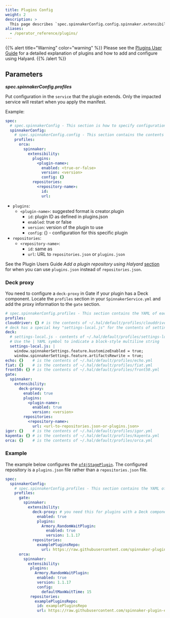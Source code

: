 ```yaml
---
title: Plugins Config
weight: 2
description: >
  This page describes `spec.spinnakerConfig.config.spinnaker.extensibility.plugins`.
aliases:
  - /operator_reference/plugins/
---
```


{{% alert title="Warning" color="warning" %}}
Please see the [Plugins User Guide](https://spinnaker.io/guides/user/plugins) for a detailed explanation of plugins and how to add and configure using Halyard. 
{{% /alert %}}

## Parameters

***spec.spinnakerConfig.profiles***

Put configuration in the `service` that the plugin extends.  Only the impacted service will restart when you apply the manifest.

Example:

```yaml
spec:
  # spec.spinnakerConfig - This section is how to specify configuration spinnaker
  spinnakerConfig:
    # spec.spinnakerConfig.config - This section contains the contents of a deployment found in a halconfig .deploymentConfigurations[0]
    profiles:
      orca:
        spinnaker:
          extensibility:
            plugins:
              <plugin-name>:
                enabled: <true-or-false>
                version: <version>
                config: {}
            repositories:
              <repository-name>:
                id:
                url:
```

- `plugins`:
  - `<plugin-name>`: suggested format is creator.plugin
    - `id`: plugin ID as defined in plugins.json
    - `enabled`: true or false
    - `version`:  version of the plugin to use
    - `config`: {} - configuration for this specific plugin
- `repositories`:
  - `<repository-name>`:
    - `id`: same as <repository-name>
    - `url`: URL to `repositories.json` or `plugins.json`

See the Plugin Users Guide _Add a plugin repository using Halyard_ [section](https://spinnaker.io/guides/user/plugins/#add-a-plugin-repository-using-halyard) for when you can use `plugins.json` instead of `repositories.json`.

### Deck proxy

You need to configure a `deck-proxy` in Gate if your plugin has a Deck component. Locate the `profiles` section in your `SpinnakerService.yml` and add the proxy information to the `gate` section.

 ```yaml
 # spec.spinnakerConfig.profiles - This section contains the YAML of each service's profile
profiles:
 clouddriver: {} # is the contents of ~/.hal/default/profiles/clouddriver.yml
 # deck has a special key "settings-local.js" for the contents of settings-local.js
 deck:
   # settings-local.js - contents of ~/.hal/default/profiles/settings-local.js
   # Use the | YAML symbol to indicate a block-style multiline string
   settings-local.js: |
     window.spinnakerSettings.feature.kustomizeEnabled = true;
     window.spinnakerSettings.feature.artifactsRewrite = true;
 echo: {}    # is the contents of ~/.hal/default/profiles/echo.yml
 fiat: {}    # is the contents of ~/.hal/default/profiles/fiat.yml
 front50: {} # is the contents of ~/.hal/default/profiles/front50.yml
 gate:
   spinnaker:
     extensibility:
       deck-proxy:
         enabled: true
         plugins:
           <plugin-name>:
             enabled: true
             version: <version>
         repositories:
           <repository-name>:
             url: <url-to-repositories.json-or-plugins.json>
 igor: {}    # is the contents of ~/.hal/default/profiles/igor.yml
 kayenta: {} # is the contents of ~/.hal/default/profiles/kayenta.yml
 orca: {}    # is the contents of ~/.hal/default/profiles/orca.yml
```

### Example

The example below configures the [`pf4jStagePlugin`](https://github.com/spinnaker-plugin-examples/pf4jStagePlugin). The configured repository is a `plugins.json` file rather than a `repositories.json` file.

```yaml
spec:
  spinnakerConfig:
    # spec.spinnakerConfig.profiles - This section contains the YAML of each service's profile
    profiles:
      gate:
        spinnaker:
          extensibility:
            deck-proxy: # you need this for plugins with a Deck component
              enabled: true
              plugins:
                Armory.RandomWaitPlugin:
                  enabled: true
                  version: 1.1.17
            repositories:
              examplePluginsRepo:
                url: https://raw.githubusercontent.com/spinnaker-plugin-examples/examplePluginRepository/master/plugins.json
      orca:
        spinnaker:
          extensibility:
           plugins:
             Armory.RandomWaitPlugin:
              enabled: true
              version: 1.1.17
              config:
                defaultMaxWaitTime: 15
           repositories:
             examplePluginsRepo:
              id: examplePluginsRepo
              url: https://raw.githubusercontent.com/spinnaker-plugin-examples/examplePluginRepository/master/plugins.json
```
